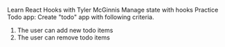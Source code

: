 Learn React Hooks with Tyler McGinnis
Manage state with hooks
Practice Todo app:
Create "todo" app with following criteria.

1. The user can add new todo items
2. The user can remove todo items
